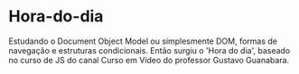 # Hora-do-dia
Estudando o Document Object Model ou simplesmente DOM, formas de navegação e estruturas condicionais.  Então surgiu o 'Hora do dia', baseado no curso de JS do canal Curso em Vídeo do professor Gustavo Guanabara.
